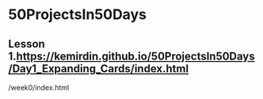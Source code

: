 # 50ProjectsIn50Days

## Lesson 1.https://kemirdin.github.io/50ProjectsIn50Days/Day1_Expanding_Cards/index.html
/week0/index.html
